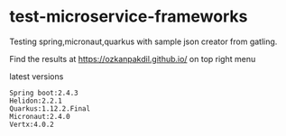 # test-microservice-frameworks

Testing spring,micronaut,quarkus with sample json creator from gatling.

Find the results at https://ozkanpakdil.github.io/ on top right menu

latest versions
```
Spring boot:2.4.3
Helidon:2.2.1
Quarkus:1.12.2.Final
Micronaut:2.4.0
Vertx:4.0.2
```
